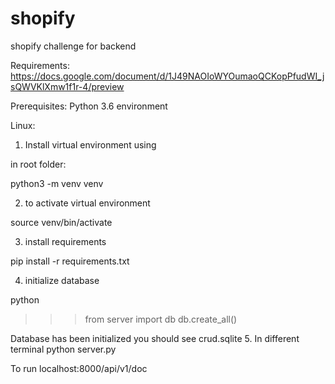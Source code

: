 # shopify
shopify challenge for backend 

Requirements: 
https://docs.google.com/document/d/1J49NAOIoWYOumaoQCKopPfudWI_jsQWVKlXmw1f1r-4/preview

Prerequisites: Python 3.6 environment

Linux:

1. Install virtual environment using

in root folder:

python3 -m venv venv 

2. to activate virtual environment

source venv/bin/activate

3. install requirements 

pip install -r requirements.txt

4. initialize database

python
>>> from server import db
>>> db.create_all()
>>>

Database has been initialized you should see crud.sqlite
5. In different terminal
python server.py

To run
localhost:8000/api/v1/doc
